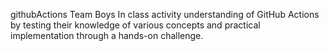 githubActions Team Boys In class activity
understanding of GitHub Actions by testing their knowledge of various concepts and practical implementation through a hands-on challenge.
